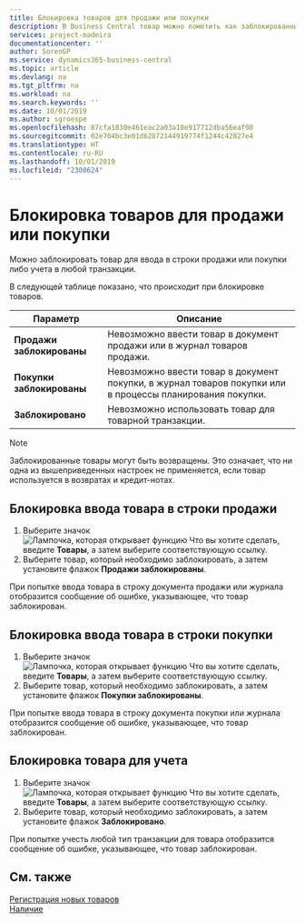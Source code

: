 ```yaml
---
title: Блокировка товаров для продажи или покупки
description: В Business Central товар можно пометить как заблокированный для продажи, покупки или всех целей.
services: project-madeira
documentationcenter: ''
author: SorenGP
ms.service: dynamics365-business-central
ms.topic: article
ms.devlang: na
ms.tgt_pltfrm: na
ms.workload: na
ms.search.keywords: ''
ms.date: 10/01/2019
ms.author: sgroespe
ms.openlocfilehash: 87cfa1830e461eac2a03a10e917712dba56eaf98
ms.sourcegitcommit: 02e704bc3e01d62072144919774f1244c42827e4
ms.translationtype: HT
ms.contentlocale: ru-RU
ms.lasthandoff: 10/01/2019
ms.locfileid: "2308624"
---
```

# <a name="block-items-from-sales-or-purchasing"></a>Блокировка товаров для продажи или покупки
Можно заблокировать товар для ввода в строки продажи или покупки либо учета в любой транзакции.  

В следующей таблице показано, что происходит при блокировке товаров.  

|Параметр|Описание|  
|--------------------|------------|  
|**Продажи заблокированы**|Невозможно ввести товар в документ продажи или в журнал товаров продажи.|  
|**Покупки заблокированы**|Невозможно ввести товар в документ покупки, в журнал товаров покупки или в процессы планирования покупки.|  
|**Заблокировано**|Невозможно использовать товар для товарной транзакции.|  

> [!NOTE]
> Заблокированные товары могут быть возвращены. Это означает, что ни одна из вышеприведенных настроек не применяется, если товар используется в возвратах и кредит-нотах.

## <a name="to-block-an-item-from-being-entered-on-sales-lines"></a>Блокировка ввода товара в строки продажи  

1.  Выберите значок ![Лампочка, которая открывает функцию Что вы хотите сделать](media/ui-search/search_small.png "Что вы хотите сделать"), введите **Товары**, а затем выберите соответствующую ссылку.  
2.  Выберите товар, который необходимо заблокировать, а затем установите флажок **Продажи заблокированы**.  

При попытке ввода товара в строку документа продажи или журнала отобразится сообщение об ошибке, указывающее, что товар заблокирован.

## <a name="to-block-an-item-from-being-entered-on-purchase-lines"></a>Блокировка ввода товара в строки покупки  

1.  Выберите значок ![Лампочка, которая открывает функцию Что вы хотите сделать](media/ui-search/search_small.png "Что вы хотите сделать"), введите **Товары**, а затем выберите соответствующую ссылку.  
2.  Выберите товар, который необходимо заблокировать, а затем установите флажок **Покупки заблокированы**.  

При попытке ввода товара в строку документа покупки или журнала отобразится сообщение об ошибке, указывающее, что товар заблокирован.

## <a name="to-block-an-item-from-being-posted"></a>Блокировка товара для учета
1. Выберите значок ![Лампочка, которая открывает функцию Что вы хотите сделать](media/ui-search/search_small.png "Что вы хотите сделать"), введите **Товары**, а затем выберите соответствующую ссылку.
2. Выберите товар, который необходимо заблокировать, а затем установите флажок **Заблокировано**.

При попытке учесть любой тип транзакции для товара отобразится сообщение об ошибке, указывающее, что товар заблокирован.

## <a name="see-also"></a>См. также  
[Регистрация новых товаров](inventory-how-register-new-items.md)  
[Наличие](inventory-manage-inventory.md)  
